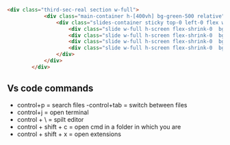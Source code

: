 ```html
<div class="third-sec-real section w-full">
            <div class="main-container h-[400vh] bg-green-500 relative">
                <div class="slides-container sticky top-0 left-0 flex w-full h-[100vh] overflow-hidden">
                    <div class="slide w-full h-screen flex-shrink-0  bg-red-500"></div>
                    <div class="slide w-full h-screen flex-shrink-0  bg-sky-500"></div>
                    <div class="slide w-full h-screen flex-shrink-0  bg-green-500"></div>
                    <div class="slide w-full h-screen flex-shrink-0  bg-yellow-500"></div>
                </div>
            </div>
        </div>
```
## Vs code commands

- control+p = search files
-control+tab = switch between files
- control+j = open terminal
- control + \ = spilt editor
- control + shift + c = open cmd in a folder in which you are
- control + shift + x = open extensions